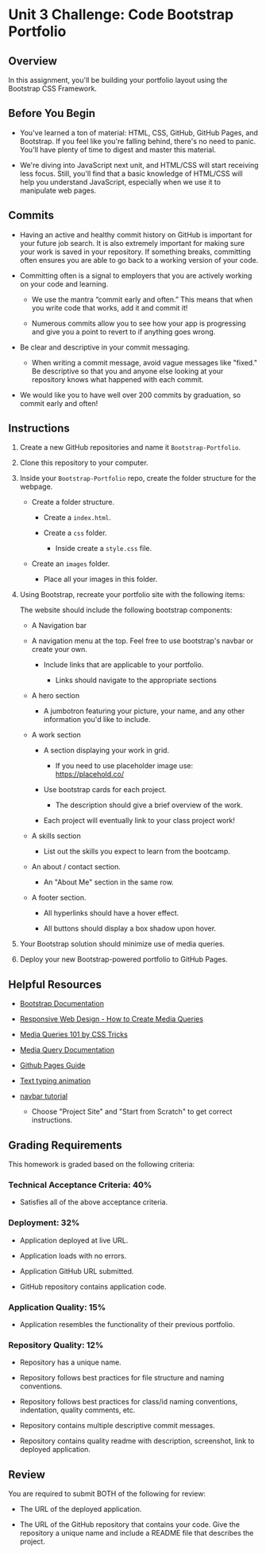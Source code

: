 # Unit 3 Challenge: Code Bootstrap Portfolio

## Overview

In this assignment, you'll be building your portfolio layout using the Bootstrap CSS Framework.

## Before You Begin

- You've learned a ton of material: HTML, CSS, GitHub, GitHub Pages, and Bootstrap. If you feel like you're falling behind, there's no need to panic. You'll have plenty of time to digest and master this material.

- We're diving into JavaScript next unit, and HTML/CSS will start receiving less focus. Still, you'll find that a basic knowledge of HTML/CSS will help you understand JavaScript, especially when we use it to manipulate web pages.

## Commits

- Having an active and healthy commit history on GitHub is important for your future job search. It is also extremely important for making sure your work is saved in your repository. If something breaks, committing often ensures you are able to go back to a working version of your code.

- Committing often is a signal to employers that you are actively working on your code and learning.

  - We use the mantra “commit early and often.” This means that when you write code that works, add it and commit it!

  - Numerous commits allow you to see how your app is progressing and give you a point to revert to if anything goes wrong.

- Be clear and descriptive in your commit messaging.

  - When writing a commit message, avoid vague messages like "fixed." Be descriptive so that you and anyone else looking at your repository knows what happened with each commit.

- We would like you to have well over 200 commits by graduation, so commit early and often!

## Instructions

1. Create a new GitHub repositories and name it `Bootstrap-Portfolio`.

2. Clone this repository to your computer.

3. Inside your `Bootstrap-Portfolio` repo, create the folder structure for the webpage.

   - Create a folder structure.

     - Create a `index.html`.

     - Create a `css` folder.

       - Inside create a `style.css` file.

   - Create an `images` folder.

     - Place all your images in this folder.

4. Using Bootstrap, recreate your portfolio site with the following items:

   The website should include the following bootstrap components:

   - A Navigation bar

   - A navigation menu at the top. Feel free to use bootstrap's navbar or create your own.

     - Include links that are applicable to your portfolio.

       - Links should navigate to the appropriate sections

   - A hero section

     - A jumbotron featuring your picture, your name, and any other information you'd like to include.

   - A work section

     - A section displaying your work in grid.

       - If you need to use placeholder image use: https://placehold.co/

     - Use bootstrap cards for each project.

       - The description should give a brief overview of the work.

     - Each project will eventually link to your class project work!

   - A skills section

     - List out the skills you expect to learn from the bootcamp.

   - An about / contact section.

     - An "About Me" section in the same row.

   - A footer section.

     - All hyperlinks should have a hover effect.

     - All buttons should display a box shadow upon hover.

5. Your Bootstrap solution should minimize use of media queries.

6. Deploy your new Bootstrap-powered portfolio to GitHub Pages.

## Helpful Resources

- [Bootstrap Documentation](https://getbootstrap.com/docs/4.0/getting-started/introduction/)

- [Responsive Web Design - How to Create Media Queries](https://www.youtube.com/watch?v=5xzaGSYd7jM)

- [Media Queries 101 by CSS Tricks](https://css-tricks.com/css-media-queries/)

- [Media Query Documentation](https://www.w3schools.com/css/css_rwd_mediaqueries.asp)

- [Github Pages Guide](https://pages.github.com/)

- [Text typing animation](https://youtu.be/m0o0QNpY9-0)
- [navbar tutorial](https://youtu.be/MxW0dv5W7Ds)

  - Choose "Project Site" and "Start from Scratch" to get correct instructions.

## Grading Requirements

This homework is graded based on the following criteria:

### Technical Acceptance Criteria: 40%

- Satisfies all of the above acceptance criteria.

### Deployment: 32%

- Application deployed at live URL.

- Application loads with no errors.

- Application GitHub URL submitted.

- GitHub repository contains application code.

### Application Quality: 15%

- Application resembles the functionality of their previous portfolio.

### Repository Quality: 12%

- Repository has a unique name.

- Repository follows best practices for file structure and naming conventions.

- Repository follows best practices for class/id naming conventions, indentation, quality comments, etc.

- Repository contains multiple descriptive commit messages.

- Repository contains quality readme with description, screenshot, link to deployed application.

## Review

You are required to submit BOTH of the following for review:

- The URL of the deployed application.

- The URL of the GitHub repository that contains your code. Give the repository a unique name and include a README file that describes the project.
